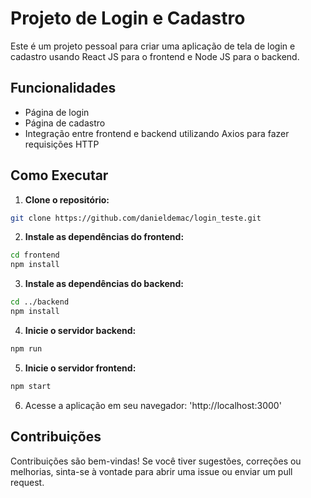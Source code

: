 # Projeto de Login e Cadastro

Este é um projeto pessoal para criar uma aplicação de tela de login e cadastro usando React JS para o frontend e Node JS para o backend.

## Funcionalidades

- Página de login
- Página de cadastro
- Integração entre frontend e backend utilizando Axios para fazer requisições HTTP

## Como Executar

1. **Clone o repositório:**

```bash
git clone https://github.com/danieldemac/login_teste.git
```
2. **Instale as dependências do frontend:**

```bash
cd frontend
npm install
```
3. **Instale as dependências do backend:**

```bash
cd ../backend
npm install
```
4. **Inicie o servidor backend:**

```bash
npm run
```
5. **Inicie o servidor frontend:**

```bash
npm start
```
6. Acesse a aplicação em seu navegador: 'http://localhost:3000'

## Contribuições

Contribuições são bem-vindas! Se você tiver sugestões, correções ou melhorias, sinta-se à vontade para abrir uma issue ou enviar um pull request.
